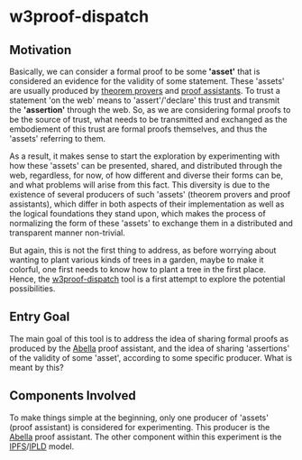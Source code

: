 # w3proof-dispatch

## Motivation

Basically, we can consider a formal proof to be some **'asset'** that is considered an evidence for the validity of some statement. These 'assets' are usually produced by [theorem provers](https://en.wikipedia.org/wiki/Automated_theorem_proving) and [proof assistants](https://en.wikipedia.org/wiki/Proof_assistant#:~:text=In%20computer%20science%20and%20mathematical,proofs%20by%20human%2Dmachine%20collaboration.). To trust a statement 'on the web' means to 'assert'/'declare' this trust and transmit the **'assertion'** through the web. So, as we are considering formal proofs to be the source of trust, what needs to be transmitted and exchanged as the embodiement of this trust are formal proofs themselves, and thus the 'assets' referring to them.

As a result, it makes sense to start the exploration by experimenting with how these 'assets' can be presented, shared, and distributed through the web, regardless, for now, of how different and diverse their forms can be, and what problems will arise from this fact. This diversity is due to the existence of several producers of such 'assets' (theorem provers and proof assistants), which differ in both aspects of their implementation as well as the logical foundations they stand upon, which makes the process of normalizing the form of these 'assets' to exchange them in a distributed and transparent manner non-trivial.

But again, this is not the first thing to address, as before worrying about wanting to plant various kinds of trees in a garden, maybe to make it colorful, one first needs to know how to plant a tree in the first place. Hence, the [w3proof-dispatch](https://github.com/innofarah/w3proof-dispatch) tool is a first attempt to explore the potential possibilities.

## Entry Goal

The main goal of this tool is to address the idea of sharing formal proofs as produced by the [Abella](https://abella-prover.org) proof assistant, and the idea of sharing 'assertions' of the validity of some 'asset', according to some specific producer. What is meant by this?

## Components Involved

To make things simple at the beginning, only one producer of 'assets' (proof assistant) is considered for experimenting. This producer is the [Abella](https://abella-prover.org/) proof assistant. The other component within this experiment is the [IPFS](https://ipfs.io/)/[IPLD](https://ipld.io/) model.
